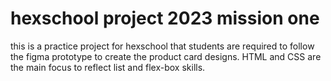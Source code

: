 # hexschool project 2023 mission one
this is a practice project for hexschool that students are required to follow the figma prototype to create the product card designs. HTML and CSS are the main focus to reflect list and flex-box skills.

